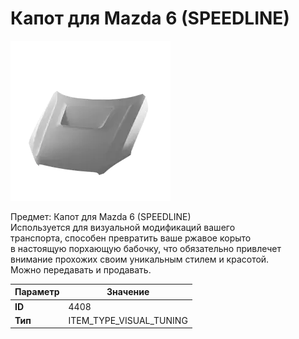 # Капот для Mazda 6 (SPEEDLINE)

![Item Image](../img/4408.webp?raw=true)

Предмет: Капот для Mazda 6 (SPEEDLINE)<br>Используется для визуальной модификаций вашего<br>транспорта, способен превратить ваше ржавое корыто<br>в настоящую порхающую бабочку, что обязательно привлечет<br>внимание прохожих своим уникальным стилем и красотой.<br>Можно передавать и продавать.


| Параметр | Значение |
|----------|----------|
| **ID** | 4408 |
| **Тип** | ITEM_TYPE_VISUAL_TUNING |

